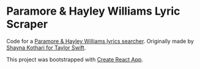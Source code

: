 # Paramore & Hayley Williams Lyric Scraper

Code for a [Paramore & Hayley Williams lyrics searcher](https://reneeste.github.io/paramore). Originally made by [Shayna Kothari for Taylor Swift](https://github.com/shaynak/taylor-swift).

This project was bootstrapped with [Create React App](https://github.com/facebook/create-react-app).
